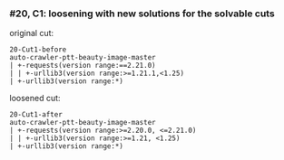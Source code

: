 ### #20, C1: loosening with new solutions for the solvable cuts
original cut:

```
20-Cut1-before
auto-crawler-ptt-beauty-image-master
| +-requests(version range:==2.21.0)
| | +-urllib3(version range:>=1.21.1,<1.25)
| +-urllib3(version range:*)
```




loosened cut:
```
20-Cut1-after
auto-crawler-ptt-beauty-image-master
| +-requests(version range:>=2.20.0, <=2.21.0) 
| | +-urllib3(version range:>=1.21, <1.25)
| +-urllib3(version range:*)
```


